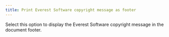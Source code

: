 ```yaml
---
title: Print Everest Software copyright message as footer
---
```



Select this option to display the Everest Software copyright message in the document  footer.
